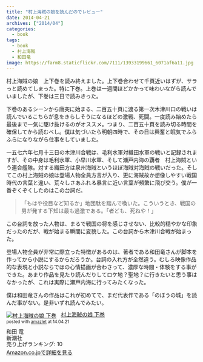 ```yaml
---
title: "村上海賊の娘を読んだのでレビュー"
date: 2014-04-21
archives: ["2014/04"]
categories:
  - book
tags:
  - book
  - 村上海賊
  - 和田竜
image: https://farm8.staticflickr.com/7111/13933199661_6071af6a11.jpg
---
```

村上海賊の娘　上下巻を読み終えました。上下巻合わせて千頁近いはずが、サラっと読めてしまった。特に下巻。上巻は一週間ほどかかって味わいながら読んでいましたが、下巻は三日で読みきった。

<!--more-->

下巻のあるシーンから唐突に始まる、二百五十頁に渡る第一次木津川口の戦いは読んでいるこちらが息をきらしそうになるほどの激戦、死闘。一度読み始めたら最後まで一気に駆け抜けるのがオススメ。つまり、二百五十頁を読み切る時間を確保してから読むべし。僕は気づいたら明朝四時で、その日は興奮と眠気でふらふらになりながら仕事をしていました。

一五七六年七月十三日の木津川合戦は、毛利水軍対織田水軍の戦いと記録されますが、その中身は毛利水軍、小早川水軍、そして瀬戸内海の覇者　村上海賊という連合艦隊。対する織田方は泉州海賊というほぼ海賊対海賊の戦いだった。そしてこの村上海賊の娘は登場人物全員方言が入り、更に海賊故か想像しやすい戦国時代の言葉と違い、荒々しさあふれる暴言に近い言葉が頻繁に飛び交う。僕が一番ぞくぞくしたのはこの台詞だ。

>「もはや役目など知るか」地団駄を踏んで喚いた。こういうとき、戦国の男が発する下知は最も過激である。「者ども、死ねや！」

この台詞を放った人物は、まるで戦国の将を感じさせない、比較的穏やかな印象だったのだが、戦が始まる瞬間に変貌した。この台詞から木津川合戦が始まった。

登場人物全員が非常に際立った特徴があるのは、著者である和田竜さんが脚本を作ってから小説にするからだろうか。台詞の入れ方が全然違う。むしろ映像作品的な表現と小説ならではの心情描画が合わさって、濃厚な時間・体験をする事ができた。あまり作品を見たり読んだりしてロケ地？聖地？に行きたいと思う事はなかったが、これは実際に瀬戸内海に行ってみたくなった。

僕は和田竜さんの作品はこれが初めてで、まだ代表作である「のぼうの城」を読んだ事がない。是非いずれ読んでみたい。

<div class="amazlet-box" style="margin-bottom:0px;"><div class="amazlet-image" style="float:left;margin:0px 12px 1px 0px;"><a href="//www.amazon.co.jp/exec/obidos/ASIN/4103068833/t4traw-22/ref=nosim/" name="amazletlink" target="_blank"><img src="//ecx.images-amazon.com/images/I/51bf8miYZEL._SL160_.jpg" alt="村上海賊の娘 下巻" style="border: none;" /></a></div><div class="amazlet-info" style="line-height:120%; margin-bottom: 10px"><div class="amazlet-name" style="margin-bottom:10px;line-height:120%"><a href="//www.amazon.co.jp/exec/obidos/ASIN/4103068833/t4traw-22/ref=nosim/" name="amazletlink" target="_blank">村上海賊の娘 下巻</a><div class="amazlet-powered-date" style="font-size:80%;margin-top:5px;line-height:120%">posted with <a href="//www.amazlet.com/" title="amazlet" target="_blank">amazlet</a> at 14.04.21</div></div><div class="amazlet-detail">和田 竜 <br />新潮社 <br />売り上げランキング: 10<br /></div><div class="amazlet-sub-info" style="float: left;"><div class="amazlet-link" style="margin-top: 5px"><a href="//www.amazon.co.jp/exec/obidos/ASIN/4103068833/t4traw-22/ref=nosim/" name="amazletlink" target="_blank">Amazon.co.jpで詳細を見る</a></div></div></div><div class="amazlet-footer" style="clear: left"></div></div>
